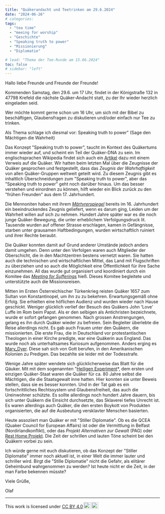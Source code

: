 ```yaml
---
title: "Quäkerandacht und Teetrinken am 29.6.2024"
date: "2024-06-26"
# categories:
tags:
  - "tea time"
  - "meeing for worship"
  - "Geschichte"
  - "Speaking truth to power"
  - "Missionierung"
  - "Diplomatie"

# lead: "Thema der Tee-Runde am 15.06.2024"
toc: false
# sidebar: "left"
---
```


Hallo liebe Freunde und Freunde der Freunde!

Kommenden Samstag, den 29.6. um 17 Uhr, findet in der Königstraße 132 in 47798 Krefeld die nächste Quäker-Andacht statt, zu der Ihr wieder herzlich eingeladen seid.

Wer möchte kommt gerne schon um 16 Uhr, um sich mit der Bibel zu beschäftigen, Glaubensfragen zu diskutieren und/oder einfach nur Tee zu trinken.

Als Thema schlage ich diesmal vor: Speaking truth to power" (Sage den Mächtigen die Wahrheit)

Das Konzept "Speaking truth to power", taucht im Kontext des Quäkertums immer wieder auf, und scheint ein Teil der Quäker-DNA zu sein. Im englischsprachen Wikipedia findet sich auch ein [Artikel](https://en.wikipedia.org/wiki/Speaking_truth_to_power) dazu mit einem Verweis auf die Quäker. Wir hatten beim letzten Mal über die Zeugnisse der Quäker gesprochen und festgestellt, dass das *Zeugnis der Wahrhaftigkeit* von allen Quäker-Gruppen weltweit geteilt wird. Zu diesem Zeugnis gibt es inhaltlich Überschneidungen zum "Speaking truth to power", aber das "Speaking truth to power" geht noch darüber hinaus. Um das besser verstehen und einordnen zu können, hilft wieder ein Blick zurück zu den "frühen Freunden" aus dem 17. Jahrhundert.

Die Mennoniten haben mit ihrem *[Märtyrerspiegel](https://de.wikipedia.org/wiki/M%C3%A4rtyrerspiegel)* bereits im 16. Jahrhundert ein beeindruckendes Zeugnis geliefert, wenn es darum ging, Leiden um der Wahrheit willen auf sich zu nehmen. Hundert Jahre später war es die noch junge Quäker-Bewegung, die unter erheblichem Verfolgungsdruck lit. Tausende wurden auf offener Strasse erschlagen, kamen in Gefängnisse, starben unter grausamen Haftbedingungen, wurden wirtschaftlich ruiniert und ihrer Rechte beraubt.

Die Quäker konnten damit auf Grund anderer Umstände jedoch anders damit umgehen. Denn unter den Verfolgen waren auch Mitglieder der Oberschicht, die in den Machtzentren bestens vernetzt waren. Sie hatten auch die technischen und wirtschaftlichen Mittel, das Land mit Flugschriften zu überziehen und so auch die Möglichkeit eine Öffentlichkeit für ihre Sache einzunehmen. All das wurde gut organisiert und koordiniert durch ein Komitee das *[Meeting for Sufferings](https://de.wikipedia.org/wiki/Meeting_for_Sufferings)* hieß. Dieses Komitee begleitete und unterstützte auch die Missionsreisen.

Mitten im Ersten Österreichischer Türkenkrieg reisten Quäker 1657 zum Sultan von Konstantinopel, um ihn zu zu bekehren. Erwartungsgemäß ohne Erfolg. Sie erhielten eine höflichen Audienz und wurden wieder nach Hause geschickt. Weniger glücklich verlief der Besuch des Quäkers John 'Love' Luffe im Rom beim Papst. Als er den selbigen als Antichristen bezeichnete, wurde er sofort gefangen genommen. Nach grossen Anstrengungen, gelang es ihn durch Quäker wieder zu befreien. Sein Begleiter überlebte die Reise allerdings nicht. Es gab auch Frauen unter den Quäkern, die missionierten. Die erste Frau, die in Deutschland vor protestantischen Theologen in einer Kirche predigte, war eine Quäkerin aus England. Das wurde noch als unterhaltsames Kuriosum aufgenommen. Anders erging es [Mary_Dyer](https://de.wikipedia.org/wiki/Mary_Dyer). Diese sah sich von Gott berufen, in den Amerikanischen Kolonien zu Predigen. Das bezahlte sie leider mit der Todesstrafe.

Wenige Jahre später wendete sich glücklicherweise das Blatt für die Qäuker. Mit mit dem sogenannten "[Heiligen Experiment](https://de.wikipedia.org/wiki/Geschichte_von_Pennsylvania#Das_Heilige_Experiment)*, dem ersten und einzigen Quäker-Staat waren die Quäker für ca. 80 Jahre selbst die Mächtigen, die die Staatsgewalt inne hatten. Hier konnten sie unter Beweis stellen, dass sie es besser konnten. Und in der Tat gab es ein fortschrittliches Rechtssystem und Glaubensfreiheit, das auch die Ureinwohner schützte. Es sollte allerdings noch hundert Jahre dauern, bis sich unter Quäkern die Einsicht durchsetzte, das Sklaverei tiefes Unrecht ist. Es waren allerdings auch Quäker, die den ersten Boykott von Produkten organisierten, die auf die Ausbeutung versklavter Menschen basierten.

Heute assoziiert man Quäker er mit "Stiller Diplomatie". Ob es die QCEA (Quaker Council for European Affairs) ist oder die Vermittlung in Belfast (Nordirlandkonflikt), oder das *Projekt Alternativen zur Gewalt* (PAG) oder [Rest Home Projekt](https://de.wikipedia.org/wiki/Rest_Home_Projekt). Die Zeit der schrillen und lauten Töne scheint bei den Quäkern vorbei zu sein.

Ich würde gerne mit euch diskutieren, ob das Konzept der "Stiller Diplomatie" immer noch aktuell ist, in einer Welt die immer lauter und schriller wird. Birgt die "Stille Diplomatie" nicht die Gefahr, als elitärer Geheimbund wahrgenommen zu werden? Ist heute nicht er die Zeit, in der man Farbe bekennen müsste?

Viele Grüße,

Olaf

---

<p xmlns:cc="http://creativecommons.org/ns#" >This work is licensed under <a href="https://creativecommons.org/licenses/by/4.0/?ref=chooser-v1" target="_blank" rel="license noopener noreferrer" style="display:inline-block;">CC BY 4.0<img style="height:22px!important;margin-left:3px;vertical-align:text-bottom;" src="https://mirrors.creativecommons.org/presskit/icons/cc.svg?ref=chooser-v1" alt=""><img style="height:22px!important;margin-left:3px;vertical-align:text-bottom;" src="https://mirrors.creativecommons.org/presskit/icons/by.svg?ref=chooser-v1" alt=""></a></p>
